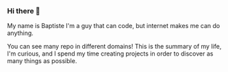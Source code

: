 ### Hi there 👋
My name is Baptiste
I'm a guy that can code, but internet makes me can do anything.

You can see many repo in different domains! This is the summary of my life, I'm curious, and I spend my time creating projects in order to discover as many things as possible. 
